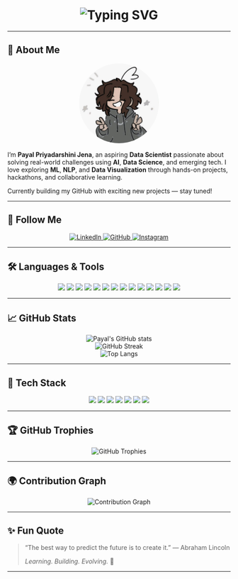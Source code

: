 <h1 align="center">
  <img src="https://readme-typing-svg.demolab.com?font=Fira+Code&size=36&pause=1000&color=F76BC4&center=true&vCenter=true&width=435&lines=HI+IT'S+PAYAL" alt="Typing SVG" />
</h1>

---

## 💫 About Me
<div align="center">
  <img src="IMG_20250722_154601.jpg" width="180" alt="profile-pic" style="border-radius:50%" />
</div>

I’m **Payal Priyadarshini Jena**, an aspiring **Data Scientist** passionate about solving real-world challenges using **AI**, **Data Science**, and emerging tech. I love exploring **ML**, **NLP**, and **Data Visualization** through hands-on projects, hackathons, and collaborative learning.  

Currently building my GitHub with exciting new projects — stay tuned!

---

## 🔗 Follow Me

<p align="center">
  <a href="https://www.linkedin.com/in/payalpriyadarshini/">
    <img src="https://img.shields.io/badge/LinkedIn-0A66C2?style=for-the-badge&logo=linkedin&logoColor=white" alt="LinkedIn"/>
  </a>
  <a href="https://github.com/PAYALPJENA">
    <img src="https://img.shields.io/badge/GitHub-181717?style=for-the-badge&logo=github&logoColor=white" alt="GitHub"/>
  </a>
  <a href="https://www.instagram.com/payal_priyadarshini_/">
    <img src="https://img.shields.io/badge/Instagram-E4405F?style=for-the-badge&logo=instagram&logoColor=white" alt="Instagram"/>
  </a>
</p>

---

## 🛠 Languages & Tools

<p align="center">
  <img src="https://img.shields.io/badge/Python-3776AB?style=for-the-badge&logo=python&logoColor=white" />
  <img src="https://img.shields.io/badge/C-00599C?style=for-the-badge&logo=c&logoColor=white" />
  <img src="https://img.shields.io/badge/C++-00599C?style=for-the-badge&logo=c%2B%2B&logoColor=white" />
  <img src="https://img.shields.io/badge/HTML5-E34F26?style=for-the-badge&logo=html5&logoColor=white" />
  <img src="https://img.shields.io/badge/CSS3-1572B6?style=for-the-badge&logo=css3&logoColor=white" />
  <img src="https://img.shields.io/badge/JavaScript-F7DF1E?style=for-the-badge&logo=javascript&logoColor=black" />
  <img src="https://img.shields.io/badge/Streamlit-FF4B4B?style=for-the-badge&logo=streamlit&logoColor=white" />
  <img src="https://img.shields.io/badge/Pandas-150458?style=for-the-badge&logo=pandas&logoColor=white" />
  <img src="https://img.shields.io/badge/NumPy-013243?style=for-the-badge&logo=numpy&logoColor=white" />
  <img src="https://img.shields.io/badge/Matplotlib-11557C?style=for-the-badge&logo=plotly&logoColor=white" />
  <img src="https://img.shields.io/badge/MySQL-4479A1?style=for-the-badge&logo=mysql&logoColor=white" />
  <img src="https://img.shields.io/badge/Firebase-FFCA28?style=for-the-badge&logo=firebase&logoColor=black" />
  <img src="https://img.shields.io/badge/Power%20BI-F2C811?style=for-the-badge&logo=powerbi&logoColor=black" />
  <img src="https://img.shields.io/badge/Notion-000000?style=for-the-badge&logo=notion&logoColor=white" />
</p>

---

## 📈 GitHub Stats

<p align="center">
  <img src="https://github-readme-stats.vercel.app/api?username=PAYALPJENA&show_icons=true&theme=radical" alt="Payal's GitHub stats"/>
  <br/>
  <img src="https://github-readme-streak-stats.herokuapp.com/?user=PAYALPJENA&theme=radical" alt="GitHub Streak"/>
  <br/>
  <img src="https://github-readme-stats.vercel.app/api/top-langs/?username=PAYALPJENA&layout=compact&theme=radical" alt="Top Langs"/>
</p>

---

## 🧰 Tech Stack

<p align="center">
  <img src="https://img.shields.io/badge/Streamlit-white?style=for-the-badge&logo=streamlit" />
  <img src="https://img.shields.io/badge/Python-white?style=for-the-badge&logo=python&logoColor=blue" />
  <img src="https://img.shields.io/badge/Firebase-white?style=for-the-badge&logo=firebase&logoColor=orange" />
  <img src="https://img.shields.io/badge/Power%20BI-white?style=for-the-badge&logo=powerbi&logoColor=yellow" />
  <img src="https://img.shields.io/badge/HTML/CSS/JS-white?style=for-the-badge&logo=html5&logoColor=orange" />
  <img src="https://img.shields.io/badge/MySQL-white?style=for-the-badge&logo=mysql&logoColor=blue" />
  <img src="https://img.shields.io/badge/GitHub-white?style=for-the-badge&logo=github&logoColor=black" />
</p>

---

## 🏆 GitHub Trophies

<p align="center">
  <img src="https://github-profile-trophy.vercel.app/?username=PAYALPJENA&theme=onedark&margin-w=15&row=2&column=3" alt="GitHub Trophies"/>
</p>

---

## 🌍 Contribution Graph

<p align="center">
  <img src="https://github-readme-activity-graph.vercel.app/graph?username=PAYALPJENA&theme=react-dark" alt="Contribution Graph"/>
</p>

---

## ✨ Fun Quote

> “The best way to predict the future is to create it.” — Abraham Lincoln  
>  
> _Learning. Building. Evolving._ 🌱

---


